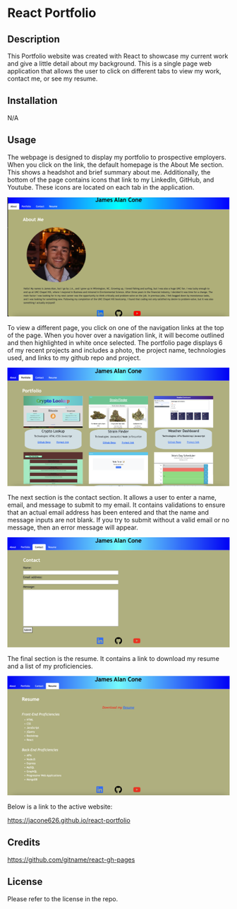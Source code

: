 # React Portfolio


## Description
This Portfolio website was created with React to showcase my current work and give a little detail about my background. This is a single page web application that allows the user to click on different tabs to view my work, contact me, or see my resume. 

## Installation
N/A

## Usage
The webpage is designed to display my portfolio to prospective employers. When you click on the link, the default homepage is the About Me section. This shows a headshot and brief summary about me. Additionally, the bottom of the page contains icons that link to my LinkedIn, GitHub, and Youtube. These icons are located on each tab in the application.

![homepage with my name at the top and info about me](public/images/about-page.png)

To view a different page, you click on one of the navigation links at the top of the page. When you hover over a navigation link, it will become outlined and then highlighted in white once selected. The portfolio page displays 6 of my recent projects and includes a photo, the project name, technologies used, and links to my github repo and project.

![6 different projects with images and a short description](public/images/portfolio-page.png)

The next section is the contact section. It allows a user to enter a name, email, and message to submit to my email. It contains validations to ensure that an actual email address has been entered and that the name and message inputs are not blank. If you try to submit without a valid email or no message, then an error message will appear. 

![contact page with three input fields](public/images/contact-page.png)

The final section is the resume. It contains a link to download my resume and a list of my proficiencies. 

![link to download resume and list of my skills](public/images/resume-page.png)

Below is a link to the active website:

https://jacone626.github.io/react-portfolio

## Credits
https://github.com/gitname/react-gh-pages

## License
Please refer to the license in the repo.